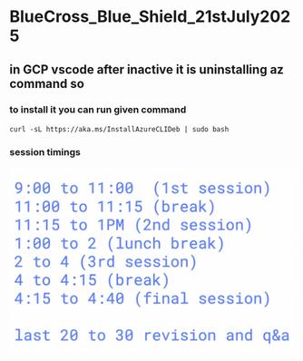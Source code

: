# BlueCross_Blue_Shield_21stJuly2025


## in GCP vscode  after inactive it is uninstalling az command so 

### to install it you can run given command 
```
curl -sL https://aka.ms/InstallAzureCLIDeb | sudo bash
```
### session timings 

<img src="time.png">


